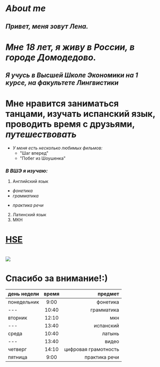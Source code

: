 # *About me* #
## ***Привет, меня зовут Лена.*** ##
# *Мне 18 лет, я живу в ***России***, в городе Домодедово.* #
## ***Я учусь в *Высшей Школе Экономики* на 1 курсе, на факультете Лингвистики*** ##
# Мне нравится заниматься **танцами**, изучать **испанский язык**, проводить время **с друзьями**, ***путешествовать*** #
+ *У меня есть несколько любимых фильмов:*
  - "Шаг вперед"
  - "Побег из Шоушенка"
### ***В ВШЭ я изучаю:*** ###
1. Английский язык
  + *фонетика*
  + *грамматика*
  - *практика речи*
2. Латинский язык
3. МКН 
# [HSE](https://www.hse.ru/) #
# ![](https://yandex.ru/images/search?text=%D0%B2%D1%8B%D1%81%D1%88%D0%B0%D1%8F%20%D1%88%D0%BA%D0%BE%D0%BB%D0%B0%20%D1%8D%D0%BA%D0%BE%D0%BD%D0%BE%D0%BC%D0%B8%D0%BA%D0%B8&img_url=https%3A%2F%2Fs0.rbk.ru%2Fv6_top_pics%2Fmedia%2Fimg%2F0%2F76%2F754598824472760.jpeg&pos=4&rpt=simage)
# Спасибо за внимание!:) #
день недели|время|предмет
---|:---:|---:
понедельник| 9:00|фонетика
---|10:40|грамматика
вторник|12:10| мкн
---|13:40|испанский
среда|10:40|латынь
---|13:40|видео
четверг|14:10|цифровая грамотность
пятница|9:00|практика речи
